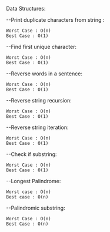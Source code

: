 Data Structures:
  
  --Print duplicate characters from string : 
  
    Worst Case : O(n)
    Best Case : O(1)
  --Find first unique character:
  
    Worst Case : O(n)
    Best Case : O(1)
    
  --Reverse words in a sentence:
    
    Worst Case : O(n)
    Best Case : O(1)
    
  --Reverse string recursion:
  
    Worst Case : O(n)
    Best Case : O(1)
    
  --Reverse string iteration:
  
    Worst Case : O(n)
    Best Case : O(1)
    
  --Check if substring:
  
    Worst Case : O(n)
    Best Case : O(1)
    
  --Longest Palindrome:
    
    Worst case : O(n)
    Best case : O(n)
    
  --Palindromic substring:
  
    Worst Case : O(n)
    Best Case : O(n)
